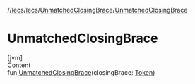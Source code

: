 //[lecs](../../index.md)/[lecs](../index.md)/[UnmatchedClosingBrace](index.md)/[UnmatchedClosingBrace](-unmatched-closing-brace.md)



# UnmatchedClosingBrace  
[jvm]  
Content  
fun [UnmatchedClosingBrace](-unmatched-closing-brace.md)(closingBrace: [Token](../-token/index.md))  



